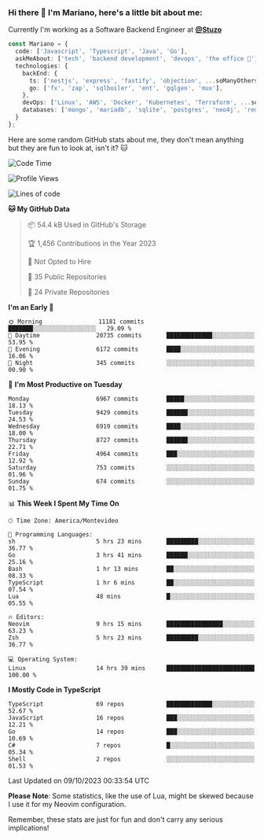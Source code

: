 ### Hi there 👋 I'm Mariano, here's a little bit about me:

Currently I'm working as a Software Backend Engineer at [**@Stuzo**](https://www.stuzo.com/)

```ts
const Mariano = {
  code: ['Javascript', 'Typescript', 'Java', 'Go'],
  askMeAbout: ['tech', 'backend development', 'devops', 'the office 💼'],
  technologies: {
    backEnd: {
      ts: ['nestjs', 'express', 'fastify', 'objection', ...soManyOthersFrameworks],
      go: ['fx', 'zap', 'sqlboiler', 'ent', 'gqlgen', 'mux'],
    },
    devOps: ['Linux', 'AWS', 'Docker', 'Kubernetes', 'Terraform', ...soManyOthersTools],
    databases: ['mongo', 'mariadb', 'sqlite', 'postgres', 'neo4j', 'redis', ...],
  }
};
```

Here are some random GitHub stats about me, they don't mean anything but they are fun to look at, isn't it? 🐱

<!--START_SECTION:waka-->
![Code Time](http://img.shields.io/badge/Code%20Time-1%2C290%20hrs%2054%20mins-blue)

![Profile Views](http://img.shields.io/badge/Profile%20Views-1-blue)

![Lines of code](https://img.shields.io/badge/From%20Hello%20World%20I%27ve%20Written-11.8%20million%20lines%20of%20code-blue)

**🐱 My GitHub Data** 

> 📦 54.4 kB Used in GitHub's Storage 
 > 
> 🏆 1,456 Contributions in the Year 2023
 > 
> 🚫 Not Opted to Hire
 > 
> 📜 35 Public Repositories 
 > 
> 🔑 24 Private Repositories 
 > 
**I'm an Early 🐤** 

```text
🌞 Morning                11181 commits       ███████░░░░░░░░░░░░░░░░░░   29.09 % 
🌆 Daytime                20735 commits       █████████████░░░░░░░░░░░░   53.95 % 
🌃 Evening                6172 commits        ████░░░░░░░░░░░░░░░░░░░░░   16.06 % 
🌙 Night                  345 commits         ░░░░░░░░░░░░░░░░░░░░░░░░░   00.90 % 
```
📅 **I'm Most Productive on Tuesday** 

```text
Monday                   6967 commits        █████░░░░░░░░░░░░░░░░░░░░   18.13 % 
Tuesday                  9429 commits        ██████░░░░░░░░░░░░░░░░░░░   24.53 % 
Wednesday                6919 commits        ████░░░░░░░░░░░░░░░░░░░░░   18.00 % 
Thursday                 8727 commits        ██████░░░░░░░░░░░░░░░░░░░   22.71 % 
Friday                   4964 commits        ███░░░░░░░░░░░░░░░░░░░░░░   12.92 % 
Saturday                 753 commits         ░░░░░░░░░░░░░░░░░░░░░░░░░   01.96 % 
Sunday                   674 commits         ░░░░░░░░░░░░░░░░░░░░░░░░░   01.75 % 
```


📊 **This Week I Spent My Time On** 

```text
🕑︎ Time Zone: America/Montevideo

💬 Programming Languages: 
sh                       5 hrs 23 mins       █████████░░░░░░░░░░░░░░░░   36.77 % 
Go                       3 hrs 41 mins       ██████░░░░░░░░░░░░░░░░░░░   25.16 % 
Bash                     1 hr 13 mins        ██░░░░░░░░░░░░░░░░░░░░░░░   08.33 % 
TypeScript               1 hr 6 mins         ██░░░░░░░░░░░░░░░░░░░░░░░   07.54 % 
Lua                      48 mins             █░░░░░░░░░░░░░░░░░░░░░░░░   05.55 % 

🔥 Editors: 
Neovim                   9 hrs 15 mins       ████████████████░░░░░░░░░   63.23 % 
Zsh                      5 hrs 23 mins       █████████░░░░░░░░░░░░░░░░   36.77 % 

💻 Operating System: 
Linux                    14 hrs 39 mins      █████████████████████████   100.00 % 
```

**I Mostly Code in TypeScript** 

```text
TypeScript               69 repos            █████████████░░░░░░░░░░░░   52.67 % 
JavaScript               16 repos            ███░░░░░░░░░░░░░░░░░░░░░░   12.21 % 
Go                       14 repos            ███░░░░░░░░░░░░░░░░░░░░░░   10.69 % 
C#                       7 repos             █░░░░░░░░░░░░░░░░░░░░░░░░   05.34 % 
Shell                    2 repos             ░░░░░░░░░░░░░░░░░░░░░░░░░   01.53 % 
```




 Last Updated on 09/10/2023 00:33:54 UTC
<!--END_SECTION:waka-->

**Please Note**: Some statistics, like the use of Lua, might be skewed because I use it for my Neovim configuration.

Remember, these stats are just for fun and don't carry any serious implications!
